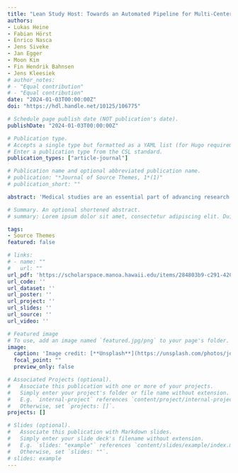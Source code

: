 ```yaml
---
title: "Lean Study Host: Towards an Automated Pipeline for Multi-Center Study Hosting"
authors:
- Lukas Heine
- Fabian Hörst
- Enrico Nasca
- Jens Siveke
- Jan Egger
- Moon Kim
- Fin Hendrik Bahnsen
- Jens Kleesiek
# author_notes:
# - "Equal contribution"
# - "Equal contribution"
date: "2024-01-03T00:00:00Z"
doi: "https://hdl.handle.net/10125/106775"

# Schedule page publish date (NOT publication's date).
publishDate: "2024-01-03T00:00:00Z"

# Publication type.
# Accepts a single type but formatted as a YAML list (for Hugo requirements).
# Enter a publication type from the CSL standard.
publication_types: ["article-journal"]

# Publication name and optional abbreviated publication name.
# publication: "*Journal of Source Themes, 1*(1)"
# publication_short: ""

abstract: 'Medical studies are an essential part of advancing research. A uniform, flexible software infrastructure that allows for straightforward data management stands at the core of studies that involve multiple sites. Such a solution must accommodate the specific technical needs of clinical practitioners and researchers, such as uploading, viewing, downloading, annotating, and sharing image material in various forms. The current tool landscape needs a solution that bridges the gap between intuitive data governance and usability without introducing undesired technical and legal overhead. We present" Lean Study Host''(LSH), a novel, open-source approach to clinical study data management that caters to clinicians, technical staff, and data protection officers. It seeks to reduce technical, administrative, and legal overhead to allow studies to focus more efforts on research. It combines a cloud-native, microservice-based architecture, deidentification, and on-premises hosting to keep data sovereignty within the local institution.'

# Summary. An optional shortened abstract.
# summary: Lorem ipsum dolor sit amet, consectetur adipiscing elit. Duis posuere tellus ac convallis placerat. Proin tincidunt magna sed ex sollicitudin condimentum.

tags:
- Source Themes
featured: false

# links:
# - name: ""
#   url: ""
url_pdf: 'https://scholarspace.manoa.hawaii.edu/items/284803b9-c291-420d-9f3f-71bda8055c2d'
url_code: ''
url_dataset: ''
url_poster: ''
url_project: ''
url_slides: ''
url_source: ''
url_video: ''

# Featured image
# To use, add an image named `featured.jpg/png` to your page's folder. 
image:
  caption: 'Image credit: [**Unsplash**](https://unsplash.com/photos/jdD8gXaTZsc)'
  focal_point: ""
  preview_only: false

# Associated Projects (optional).
#   Associate this publication with one or more of your projects.
#   Simply enter your project's folder or file name without extension.
#   E.g. `internal-project` references `content/project/internal-project/index.md`.
#   Otherwise, set `projects: []`.
projects: []

# Slides (optional).
#   Associate this publication with Markdown slides.
#   Simply enter your slide deck's filename without extension.
#   E.g. `slides: "example"` references `content/slides/example/index.md`.
#   Otherwise, set `slides: ""`.
# slides: example
---
```


<!-- {{% callout note %}}
Click the *Cite* button above to demo the feature to enable visitors to import publication metadata into their reference management software.
{{% /callout %}}

{{% callout note %}}
Create your slides in Markdown - click the *Slides* button to check out the example.
{{% /callout %}}

Add the publication's **full text** or **supplementary notes** here. You can use rich formatting such as including [code, math, and images](https://wowchemy.com/docs/content/writing-markdown-latex/). -->
